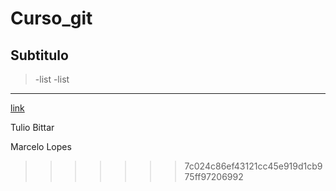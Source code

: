 # Curso_git
## Subtitulo
>-list
>-list

___
[link](https://sig.cefetmg.br/sigaa/verTelaLogin.do;jsessionid=2275119E8F75B24C44A5783CC36D5AD0.inst1)

Tulio Bittar

Marcelo Lopes
>>>>>>> 7c024c86ef43121cc45e919d1cb975ff97206992
